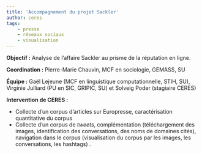 ```yaml
---
title: 'Accompagnement du projet Sackler'
author: ceres
tags:
    - presse
    - réseaux sociaux
    - visualisation
---
```


**Objectif :** Analyse de l’affaire Sackler au prisme de la réputation en ligne.

**Coordination :** Pierre-Marie Chauvin, MCF en sociologie, GEMASS, SU

**Équipe :** Gaël Lejeune (MCF en linguistique computationnelle, STIH, SU), Virginie Julliard (PU en SIC, GRIPIC, SU) et Solveig Poder (stagiaire CERES)

**Intervention de CERES :**

- Collecte d’un corpus d’articles sur Europresse, caractérisation quantitative du corpus
- Collecte d’un corpus de _tweets_, complémentation (téléchargement des images, identification des conversations, des noms de domaines cités), navigation dans le corpus (visualisation du corpus par les images, les conversations, les hashtags) .